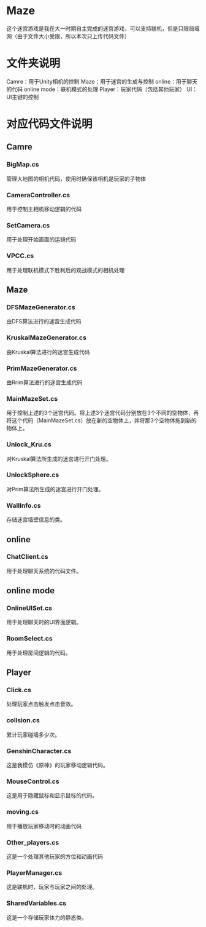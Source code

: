 # Maze
这个迷宫游戏是我在大一时期自主完成的迷宫游戏，可以支持联机，但是只限局域网（由于文件大小受限，所以本次只上传代码文件）
# 文件夹说明
Camre：用于Unity相机的控制
Maze：用于迷宫的生成与控制
online：用于聊天的代码
online mode：联机模式的处理
Player：玩家代码（包括其他玩家）
UI：UI主键的控制

# 对应代码文件说明

## Camre
### BigMap.cs
管理大地图的相机代码，使用时确保该相机是玩家的子物体
### CameraController.cs
用于控制主相机移动逻辑的代码
### SetCamera.cs
用于处理开始画面的运镜代码
### VPCC.cs
用于处理联机模式下胜利后的观战模式的相机处理

## Maze
### DFSMazeGenerator.cs
由DFS算法进行的迷宫生成代码
### KruskalMazeGenerator.cs
由Kruskal算法进行的迷宫生成代码
### PrimMazeGenerator.cs
由Rrim算法进行的迷宫生成代码
### MainMazeSet.cs
用于控制上述的3个迷宫代码。将上述3个迷宫代码分别放在3个不同的空物体，再将这个代码（MainMazeSet.cs）放在新的空物体上，并将那3个空物体拖到新的物体上。
### Unlock_Kru.cs
对Kruskal算法所生成的迷宫进行开门处理。
### UnlockSphere.cs
对Prim算法所生成的迷宫进行开门处理。
### WallInfo.cs
存储迷宫墙壁信息的类。

## online
### ChatClient.cs
用于处理聊天系统的代码文件。

## online mode
### OnlineUISet.cs
用于处理聊天时的UI界面逻辑。
### RoomSelect.cs
用于处理房间逻辑的代码。

## Player
### Click.cs
处理玩家点击触发点击音效。
### collsion.cs
累计玩家碰墙多少次。
### GenshinCharacter.cs
这是我模仿《原神》的玩家移动逻辑代码。
### MouseControl.cs
这是用于隐藏鼠标和显示鼠标的代码。
### moving.cs
用于播放玩家移动时的动画代码
### Other_players.cs
这是一个处理其他玩家的方位和动画代码
### PlayerManager.cs
这是联机时，玩家与玩家之间的处理。
### SharedVariables.cs
这是一个存储玩家体力的静态类。




